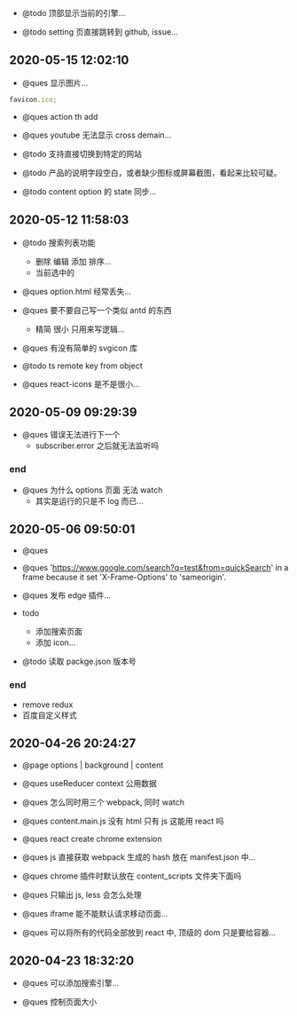 - @todo 顶部显示当前的引擎...

- @todo setting 页直接跳转到 github, issue...

## 2020-05-15 12:02:10

- @ques 显示图片...

```js
favicon.ico;
```

- @ques action th add

- @ques youtube 无法显示 cross demain...

- @todo 支持直接切换到特定的网站

- @todo 产品的说明字段空白，或者缺少图标或屏幕截图，看起来比较可疑。

- @todo content option 的 state 同步...

## 2020-05-12 11:58:03

- @todo 搜索列表功能

  - 删除 编辑 添加 排序...
  - 当前选中的

- @ques option.html 经常丢失...

- @ques 要不要自己写一个类似 antd 的东西

  - 精简 很小 只用来写逻辑...

- @ques 有没有简单的 svgicon 库

- @todo ts remote key from object

- @ques react-icons 是不是很小...

## 2020-05-09 09:29:39

- @ques 错误无法进行下一个
  - subscriber.error 之后就无法监听吗

### end

- @ques 为什么 options 页面 无法 watch
  - 其实是运行的只是不 log 而已...

## 2020-05-06 09:50:01

- @ques

- @ques 'https://www.google.com/search?q=test&from=quickSearch' in a frame because it set 'X-Frame-Options' to 'sameorigin'.

- @ques 发布 edge 插件...

- todo

  - 添加搜索页面
  - 添加 icon...

- @todo 读取 packge.json 版本号

### end

- remove redux
- 百度自定义样式

## 2020-04-26 20:24:27

- @page options | background | content

- @ques useReducer context 公用数据

- @ques 怎么同时用三个 webpack, 同时 watch

- @ques content.main.js 没有 html 只有 js 这能用 react 吗

* @ques react create chrome extension

* @ques js 直接获取 webpack 生成的 hash 放在 manifest.json 中...

- @ques chrome 插件时默认放在 content_scripts 文件夹下面吗

- @ques 只输出 js, less 会怎么处理

- @ques iframe 能不能默认请求移动页面...

- @ques 可以将所有的代码全部放到 react 中, 顶级的 dom 只是要给容器...

## 2020-04-23 18:32:20

- @ques 可以添加搜索引擎...

- @ques 控制页面大小
